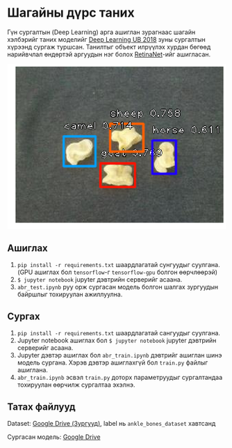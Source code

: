 # Шагайны дүрс таних

Гүн сургалтын (Deep Learning) арга ашиглан зурагнаас шагайн хэлбэрийг таних моделийг [Deep Learning UB 2018](https://www.facebook.com/events/1918739155078866/) зуны сургалтын хүрээнд сургаж туршсан. Танилтыг объект илрүүлэх хурдан бөгөөд нарийвчлал өндөртэй аргуудын нэг болох [RetinaNet](https://arxiv.org/abs/1708.02002)-ийг ашигласан.

![жишээ](test_44.png)

## Ашиглах

1. `pip install -r requirements.txt` шаардлагатай сунгуудыг суулгана. (GPU ашиглах бол `tensorflow`-г `tensorflow-gpu` болгон өөрчлөөрэй)
2. `$ jupyter notebook` jupyter дэвтрийн серверийг асаана.
3. `abr_test.ipynb` руу орж сургасан модель болгон шалгах зургуудын байршлыг тохируулан ажиллуулна.

## Сургах

1. `pip install -r requirements.txt` шаардлагатай сангуудыг суулгана.
2. Jupyter notebook ашиглах бол `$ jupyter notebook` jupyter дэвтрийн серверийг асаана.
3. Jupyter дэвтэр ашиглах бол `abr_train.ipynb` дэвтрийг ашиглан шинэ модель сургана. Хэрэв дэвтэр ашиглахгүй бол `train.py` файлыг ашиглана.
4. `abr_train.ipynb` эсвэл `train.py` доторх параметруудыг сургалтандаа тохируулан өөрчилж сургалтаа эхэлнэ.

## Татах файлууд

Dataset: [Google Drive (Зургууд)](https://goo.gl/Uq856R), label нь `ankle_bones_dataset` хавтсанд

Сургасан модель: [Google Drive](https://goo.gl/cYiXno)
